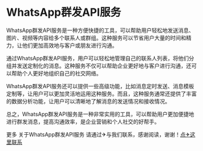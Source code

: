 # WhatsApp群发API服务

WhatsApp群发API服务是一种方便快捷的工具，可以帮助用户轻松地发送消息、图片、视频等内容给多个联系人或群组。这种服务可以节省用户大量的时间和精力，让他们更加高效地与客户或朋友进行沟通。

通过WhatsApp群发API服务，用户可以轻松地管理自己的联系人列表，将他们分组并发送定制化的消息。这种服务不仅可以帮助企业更好地与客户进行沟通，还可以帮助个人更好地组织自己的社交网络。

WhatsApp群发API服务还可以提供一些高级功能，比如消息定时发送、消息模板定制等，让用户可以更加灵活地运用这种服务。而且，这种服务通常还提供了丰富的数据分析功能，让用户可以清晰地了解消息的发送情况和接收情况。

总之，WhatsApp群发API服务是一种非常实用的工具，可以帮助用户更加便捷地进行群发消息，提高沟通效率，是企业营销和个人社交的好帮手。

更多 关于WhatsApp群发API服务 请通过✈与我们联系，感谢阅读，谢谢！[点✈这里联系](https://ww.k02.cc)